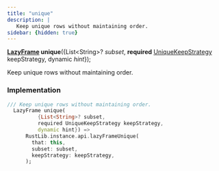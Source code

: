 ```yaml
---
title: "unique"
description: |
   Keep unique rows without maintaining order.
sidebar: {hidden: true}
---
```

<span class="dart-code"><strong>[LazyFrame] unique</strong>({<span class="nobr">List\<String>? <i>subset</i></span>, <span class="nobr"><strong>required</strong> [UniqueKeepStrategy] keepStrategy</span>, <span class="nobr">dynamic <i>hint</i></span>});</span>

 Keep unique rows without maintaining order.
### Implementation
```dart
/// Keep unique rows without maintaining order.
  LazyFrame unique(
          {List<String>? subset,
          required UniqueKeepStrategy keepStrategy,
          dynamic hint}) =>
      RustLib.instance.api.lazyFrameUnique(
        that: this,
        subset: subset,
        keepStrategy: keepStrategy,
      );
```

[LazyFrame]: /reference/classes/lazyframe
[UniqueKeepStrategy]: /reference/enums/uniquekeepstrategy
[dynamic]: #